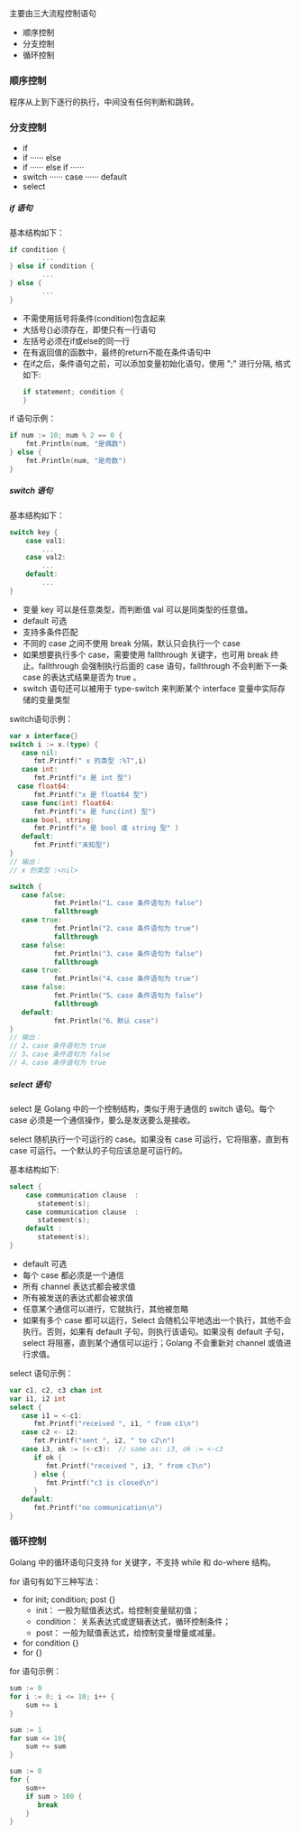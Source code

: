 主要由三大流程控制语句
- 顺序控制
- 分支控制
- 循环控制

### 顺序控制
程序从上到下逐行的执行，中间没有任何判断和跳转。

### 分支控制
- if
- if ······ else
- if ······ else if ······
- switch ······ case ······ default
- select

##### if 语句
基本结构如下：
``` go
if condition {  
        ...
} else if condition {
        ...
} else {
        ...
}
```
- 不需使用括号将条件(condition)包含起来
- 大括号{}必须存在，即使只有一行语句
- 左括号必须在if或else的同一行
- 在有返回值的函数中，最终的return不能在条件语句中
- 在if之后，条件语句之前，可以添加变量初始化语句，使用 ";" 进行分隔, 格式如下:
  ``` go
  if statement; condition {  
  }
  ```
if 语句示例：
``` go
if num := 10; num % 2 == 0 {
    fmt.Println(num, "是偶数")
} else {
    fmt.Println(num, "是奇数")
}
```
##### switch 语句
基本结构如下：
``` go
switch key {
    case val1:
        ...
    case val2:
        ...
    default:
        ...
}
```
- 变量 key 可以是任意类型，而判断值 val 可以是同类型的任意值。
- default 可选
- 支持多条件匹配
- 不同的 case 之间不使用 break 分隔，默认只会执行一个 case
- 如果想要执行多个 case，需要使用 fallthrough 关键字，也可用 break 终止。fallthrough 会强制执行后面的 case 语句，fallthrough 不会判断下一条 case 的表达式结果是否为 true 。
- switch 语句还可以被用于 type-switch 来判断某个 interface 变量中实际存储的变量类型

switch语句示例：
``` go
var x interface{}
switch i := x.(type) {
   case nil:
      fmt.Printf(" x 的类型 :%T",i)
   case int:
      fmt.Printf("x 是 int 型")
  case float64:
      fmt.Printf("x 是 float64 型")
   case func(int) float64:
      fmt.Printf("x 是 func(int) 型")
   case bool, string:
      fmt.Printf("x 是 bool 或 string 型" )
   default:
      fmt.Printf("未知型")
}
// 输出：
// x 的类型 :<nil>

switch {
   case false:
           fmt.Println("1、case 条件语句为 false")
           fallthrough
   case true:
           fmt.Println("2、case 条件语句为 true")
           fallthrough
   case false:
           fmt.Println("3、case 条件语句为 false")
           fallthrough
   case true:
           fmt.Println("4、case 条件语句为 true")
   case false:
           fmt.Println("5、case 条件语句为 false")
           fallthrough
   default:
           fmt.Println("6、默认 case")
}
// 输出：
// 2、case 条件语句为 true
// 3、case 条件语句为 false
// 4、case 条件语句为 true
```

##### select 语句
select 是 Golang 中的一个控制结构，类似于用于通信的 switch 语句。每个 case 必须是一个通信操作，要么是发送要么是接收。

select 随机执行一个可运行的 case。如果没有 case 可运行，它将阻塞，直到有 case 可运行。一个默认的子句应该总是可运行的。

基本结构如下:
``` go
select {
    case communication clause  :
       statement(s);      
    case communication clause  :
       statement(s);
    default :
       statement(s);
}
```
- default 可选
- 每个 case 都必须是一个通信
- 所有 channel 表达式都会被求值
- 所有被发送的表达式都会被求值
- 任意某个通信可以进行，它就执行，其他被忽略
- 如果有多个 case 都可以运行，Select 会随机公平地选出一个执行，其他不会执行。否则，如果有 default 子句，则执行该语句。如果没有 default 子句，select 将阻塞，直到某个通信可以运行；Golang 不会重新对 channel 或值进行求值。

select 语句示例：
``` go
var c1, c2, c3 chan int
var i1, i2 int
select {
   case i1 = <-c1:
      fmt.Printf("received ", i1, " from c1\n")
   case c2 <- i2:
      fmt.Printf("sent ", i2, " to c2\n")
   case i3, ok := (<-c3):  // same as: i3, ok := <-c3
      if ok {
         fmt.Printf("received ", i3, " from c3\n")
      } else {
         fmt.Printf("c3 is closed\n")
      }
   default:
      fmt.Printf("no communication\n")
}  
```

### 循环控制
Golang 中的循环语句只支持 for 关键字，不支持 while 和 do-where 结构。

for 语句有如下三种写法：
- for init; condition; post {}
  - init： 一般为赋值表达式，给控制变量赋初值；
  - condition： 关系表达式或逻辑表达式，循环控制条件；
  - post： 一般为赋值表达式，给控制变量增量或减量。
- for condition {}
- for {}

for 语句示例：
``` go
sum := 0
for i := 0; i <= 10; i++ {
    sum += i
}

sum := 1
for sum <= 10{
    sum += sum
}

sum := 0
for {
    sum++
    if sum > 100 {
       break
    }
}
```
